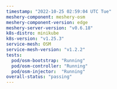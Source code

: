 ```yaml
---
timestamp: "2022-10-25 02:59:04 UTC Tue"
meshery-component: meshery-osm
meshery-component-version: edge
meshery-server-version: "v0.6.18"
k8s-distro: minikube
k8s-version: "v1.25.3"
service-mesh: OSM
service-mesh-version: "v1.2.2"
tests:
  pod/osm-bootstrap: "Running"
  pod/osm-controller: "Running"
  pod/osm-injector:  "Running"
overall-status: "passing"
---
```

